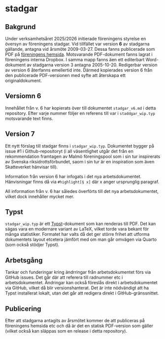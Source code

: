 # stadgar

## Bakgrund

Under verksamhetsåret 2025/2026 initierade föreningens styrelse en översyn av föreningens stadgar.
Vid tillfället var version **6** av stadgarna gällande, antagna vid årsmöte 2009-03-27.
Dessa fanns publicerade som PDF på [föreningens hemsida](https://statistikframjandet.se/wp-content/uploads/2022/12/FMS_stadgar_v6.pdf).
Motsvarande PDF-dokument fanns lagrat i föreningens interna Dropbox. I samma mapp fanns äen ett editerbart Word-dokument av stadgarna version 3 antagna 2005-10-20.
Redigerbar version av version 6 återfanns emellertid inte. Därmed kopierades version 6 från den publicerade PDF-versionen med syfte att återskapa ett originaldokument.

## Versiomn 6

Innehållet från v. 6 har kopierats över till dokumentet `stadgar_v6.md` i detta repository.
Efter varje nummer följer en referens till var i `staddgar_wip.typ` motsvarande text finns.

## Version 7

Ett nytt förslag till stadgar finns i `stadgar_wip.typ`.
Dokumentet bygger på issue #1 i Github-repositoryt (i all väsentlighet utgår det från en rekommendation framtagen av Malmö föreningspool som i sin tur inspirerats av Svenska riksidrottsförbundet, saom i sin tur är en inspiration som även Skatteverket hänvisar till).

Information från version 6 har infogats i det nya arbetsdokumentet. Hänvisningar finns då via `#highlight[§ x]` där x anger ursprunglig paragraf.

All information från v. 6 har således överförts till det nya arbetsdokumentet, vilket dock innehåller mycket mer. 

## Typst

`stadgar_wip.typ` är ett [Typst](https://typst.app/)-dokument som kan renderas till PDF. Det kan sägas vara en modernare variant av LaTeX, vilket torde vara bekant för många statistiker.
Formatet har valts då det ger större frihet att utforma dokumentets layout etcetera jämfört med om man går omvägen via Quarto (som också stödjer Typst).

## Arbetsgång

Tankar och funderingar kring ändrringar från arbetsdokumentet förs via GitHub issues. Det går där att referera till radnummer etc i arbetsdokumentet.
Ändringar kan också föreslås direkt i arbetsdokumentet via GitHub, vilket då blir versionshanterat. 
Det är inte nödvändigt att ha Typst installerat lokalt, utan det går att redigera direkt i GitHub-gränssnittet.

## Publicering

Efter att stadgarna antagits av årsmötet kommer de att publiceras på föreningens hemsida etc och då är det en statisk PDF-version som gäller (vilket också kan släppas som en release i detta repository).